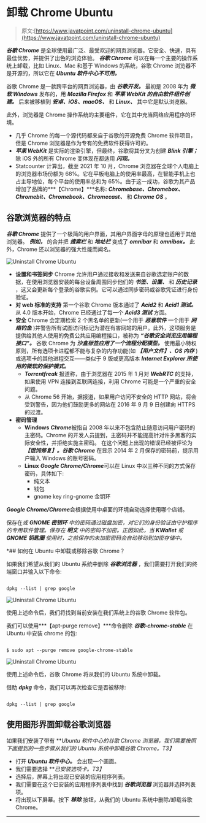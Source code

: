 # 卸载 Chrome Ubuntu

> 原文:[https://www.javatpoint.com/uninstall-chrome-ubuntu](https://www.javatpoint.com/uninstall-chrome-ubuntu)

***谷歌 Chrome*** 是全球使用最广泛、最受欢迎的网页浏览器。它安全、快速，具有最佳优势，并提供了出色的浏览体验。 ***谷歌 Chrome*** 可以在每一个主要的操作系统上卸载，比如 Linux、Mac 和基于 Windows 的系统，谷歌 Chrome 浏览器不是开源的，所以它在 ***Ubuntu 软件中心不可用。***

谷歌 Chrome 是一款跨平台的网页浏览器，由 ***谷歌开发。*** 最初是 2008 年为 ***微软 Windows*** 发布的，用 ***Mozilla Firefox*** 和 ***苹果 WebKit 的自由软件组件创建。*** 后来被移植到 ***安卓、iOS、macOS、*** 和 ***Linux、*** 其中它是默认浏览器。

此外，浏览器是 Chrome 操作系统的主要组件，它在其中充当网络应用程序的环境。

*   几乎 Chrome 的每一个源代码都来自于谷歌的开源免费 Chrome 软件项目，但是 Chrome 浏览器是作为专有的免费软件获得许可的。
*   ***苹果 WebKit*** 是实际的渲染引擎，但最终，谷歌将其分叉为创建 ***Blink 引擎；*** 除 iOS 外的所有 Chrome 变体现在都适用 ***闪现。***
*   Statcounter 计算出，截至 2021 年 10 月，Chrome 浏览器在全球个人电脑上的浏览器市场份额为 68%。它在平板电脑上的使用率最高，在智能手机上也占主导地位，每个平台的使用率总和为 65%。由于这一成功，谷歌为其产品增加了品牌的***【Chrome】***名称: ***Chromebase、Chromebox、Chromebit、Chromebook、Chromecast、*** 和 ***Chrome OS*** 。

## 谷歌浏览器的特点

***谷歌 Chrome*** 提供了一个极简的用户界面，其用户界面字母的原理也适用于其他浏览器。 ***例如，*** 的合并把 ***搜索栏*** 和 ***地址栏*** 变成了 ***omnibar*** 和 ***omnibox。*** 此外，Chrome 还以浏览器的强大性能而闻名。

![Uninstall Chrome Ubuntu](../Images/0f2611255fe3ea8d5eba0c824a4006d6.png)

*   **设置和书签同步**
    Chrome 允许用户通过接收和发送来自谷歌选定账户的数据，在使用浏览器安装的每台设备周围同步他们的 ***书签、设置、*** 和 ***历史记录*** ，这又会更新每个登录的谷歌实例。它可以通过同步密码或谷歌凭证进行身份验证。
*   **对 web 标准的支持**
    第一个谷歌 Chrome 版本通过了 ***Acid2*** 和 ***Acid1 测试。*** 从 4.0 版本开始，Chrome 已经通过了每一个 ***Acid3 测试*** 方面。
*   **安全**
    Chrome 会定期检索 2 个黑名单的更新(一个用于 ***恶意软件*** 一个用于 ***网络钓鱼*** )并警告所有试图访问标记为潜在有害网站的用户。此外，这项服务是提供给其他人使用的免费公共应用编程接口，被称为 ***“谷歌安全浏览应用编程接口”。***
    谷歌 Chrome 为 ***沙盒标签应用了一个流程分配模型。*** 使用最小特权原则，所有选项卡进程都不能与复杂的内存功能(如 ***【用户文件】、OS 内存*** )或选项卡的其他进程交互——类似于 9 版或更高版本 ***Internet Explorer 所使用的微软的保护模式。***
    *   ***Torrentfreak*** 报道称，由于浏览器在 2015 年 1 月对 ***WebRTC*** 的支持，如果使用 VPN 连接到互联网连接，利用 Chrome 可能是一个严重的安全问题。
    *   从 Chrome 56 开始，据报道，如果用户访问不安全的 HTTP 网站，将会受到警告，因为他们鼓励更多的网站在 2016 年 9 月 9 日创建向 HTTPS 的过渡。
*   **密码管理**
    *   **Windows**
        ***Chrome***被指自 2008 年以来不包含防止随意访问用户密码的主密码。Chrome 的开发人员提到，主密码并不能提高针对许多黑客的实际安全性，并拒绝实施主密码。
        在这个问题上出现的错误已经被评论为 ***【馄饨修复】。谷歌 Chrome*** 在显示 2014 年 2 月保存的密码前，提示用户输入 Windows 的账号密码。
    *   **Linux**
        ***Google Chrome/Chrome***可以在 Linux 中以三种不同的方式保存密码，具体如下:
        *   纯文本
        *   钱包
        *   gnome key ring-gnome 金钥环

***Google Chrome/Chrome***会根据使用中桌面的环境自动选择使用哪个店铺。

保存在*或 ***GNOME 密钥环*** 中的密码通过磁盘加密，对它们的身份验证由守护程序的专用软件管理。保存在 ***明文*** 中的密码不加密。正因如此，当 ***KWallet*** 或 ***GNOME 钥匙圈*** 使用时，之前保存的未加密密码会自动移动到加密存储中。*

 *## 如何在 Ubuntu 中卸载或移除谷歌 Chrome？

如果我们希望从我们的 Ubuntu 系统中删除 ***谷歌浏览器*** ，我们需要打开我们的终端窗口并输入以下命令:

```

dpkg --list | grep google

```

![Uninstall Chrome Ubuntu](../Images/d6397f03de7978f754fff3de9775c5bc.png)

使用上述命令后，我们将找到当前安装在我们系统上的谷歌 Chrome 软件包。

我们可以使用***【apt-purge remove】***命令删除 ***谷歌-chrome-stable*** 在 Ubuntu 中安装 chrome 的包:

```

$ sudo apt --purge remove google-chrome-stable

```

![Uninstall Chrome Ubuntu](../Images/bbab6dddab6cd86156ca0feb71143b05.png)

使用上述命令后，谷歌 Chrome 将从我们的 Ubuntu 系统中卸载。

借助 ***dpkg*** 命令，我们可以再次检查它是否被移除:

```

dpkg --list | grep google

```

## 使用图形界面卸载谷歌浏览器

如果我们安装了带有 ***Ubuntu 软件中心的谷歌 Chrome 浏览器，我们需要按照下面提到的一些步骤从我们的 Ubuntu 系统中卸载谷歌 Chrome。*T3】**

*   打开 ***Ubuntu 软件中心。*** 会出现一个画面。
*   我们需要选择 ***已安装选项卡。*T3】**
*   选择后，屏幕上将出现已安装的应用程序列表。
*   我们需要在这个已安装的应用程序列表中找到 ***谷歌浏览器*** 浏览器并选择列表项。
*   将出现以下屏幕。按下 ***移除*** 按钮，从我们的 Ubuntu 系统中删除/卸载谷歌 Chrome。

* * **